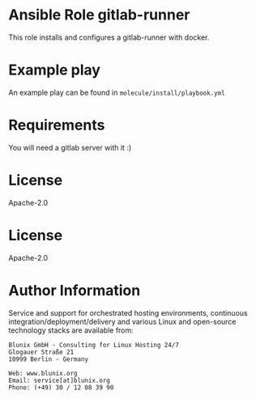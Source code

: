 # Ansible Role gitlab-runner
This role installs and configures a gitlab-runner with docker.

# Example play
An example play can be found in `molecule/install/playbook.yml`

# Requirements
You will need a gitlab server with it :)

# License
Apache-2.0

# License
Apache-2.0

# Author Information
Service and support for orchestrated hosting environments,
continuous integration/deployment/delivery and various Linux
and open-source technology stacks are available from:

```
Blunix GmbH - Consulting for Linux Hosting 24/7
Glogauer Straße 21
10999 Berlin - Germany

Web: www.blunix.org
Email: service[at]blunix.org
Phone: (+49) 30 / 12 08 39 90
```
